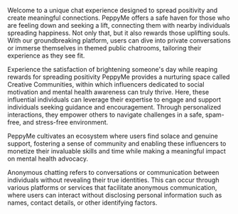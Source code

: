 Welcome to a unique chat experience designed to spread positivity and create meaningful connections.
PeppyMe offers a safe haven for those who are feeling down and seeking a lift, connecting them with nearby
individuals spreading happiness. Not only that, but it also rewards those uplifting souls.
With our groundbreaking platform, users can dive into private conversations or immerse themselves in
themed public chatrooms, tailoring their experience as they see fit. 

Experience the satisfaction of
brightening someone's day while reaping rewards for spreading positivity
PeppyMe provides a nurturing space called Creative Communities, within which influencers dedicated to
social motivation and mental health awareness can truly thrive. Here, these influential individuals can
leverage their expertise to engage and support individuals seeking guidance and encouragement. Through
personalized interactions, they empower others to navigate challenges in a safe, spam-free, and stress-free
environment.

PeppyMe cultivates an ecosystem where users find solace and genuine support, fostering a sense of
community and enabling these influencers to monetize their invaluable skills and time while making a
meaningful impact on mental health advocacy.

Anonymous chatting refers to conversations or communication between individuals without revealing their
true identities. This can occur through various platforms or services that facilitate anonymous
communication, where users can interact without disclosing personal information such as names, contact
details, or other identifying factors.
